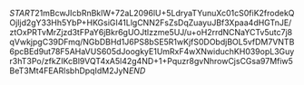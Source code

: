$START$21mBcwJIcbRnBklW+72aL2096lU+5LdryaTYunuXc01cS0fiK2frodekQOjljd2gY33Hh5YbP+HKGsiGI41LlgCNN2FsZsDqZuayuJBf3Xpaa4dHGTnJE/ztOxPRTvMrZjzd3tFPaY6jBkr6gUOJtlzzme5UJ/u+oH2rrdNCNaYCTv5utc7j8qVwkjpgC39DFmq/NGbDBHd1J6PS8bSE5R1wKjfS0DObdjBOL5vfDM7VNTB6pcBEd9ut78F5AHaVUS605dJoogkyE1UmRxF4wXNwiduchKH039opL3Guyr3hT3Po/zfkZIKcBl9VQT4xA5l42g4ND+1+Pquzr8gvNhrowCjsCGsa97Mfiw5BeT3Mt4FEARlsbhDpqIdM2JyN$END$
